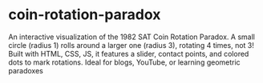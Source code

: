 # coin-rotation-paradox
An interactive visualization of the 1982 SAT Coin Rotation Paradox. A small circle (radius 1) rolls around a larger one (radius 3), rotating 4 times, not 3! Built with HTML, CSS, JS, it features a slider, contact points, and colored dots to mark rotations. Ideal for blogs, YouTube, or learning geometric paradoxes
